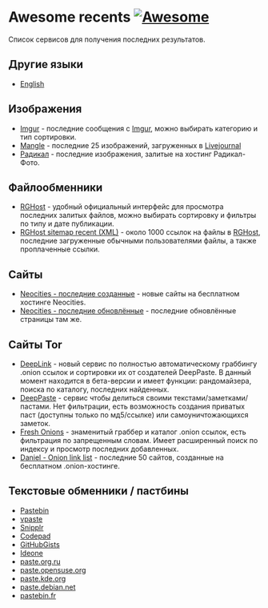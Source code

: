 # Awesome recents [![Awesome](https://awesome.re/badge.svg)](https://awesome.re)

Список сервисов для получения последних результатов.


## Другие языки

* [English](https://github.com/netstalking-core/awesome-recents/master/README.md)

## Изображения

- [Imgur](https://imgur.com/new/time) - последние сообщения с [Imgur](https://imgur.com/), можно выбирать категорию и тип сортировки.
- [Mangle](http://www.mangle.ca/randomlj.php) - последние 25 изображений, загруженных в [Livejournal](http://www.livejournal.com/)
- [Радикал](http://radikal.ru/Img/ShowGallery) - последние изображения, залитые на хостинг Радикал-Фото.

## Файлообменники

- [RGHost](http://rgho.st/files) - удобный официальный интерфейс для просмотра последних залитых файлов, можно выбирать сортировку и фильтры по типу и дате публикации.
- [RGHost sitemap recent (XML)](http://rgho.st/sitemap_recent.xml) - около 1000 ссылок на файлы в [RGHost](http://rghost.ru), последние загруженные обычными пользователями файлы, а также проплаченные ссылки.

## Сайты

- [Neocities - последние созданные](https://neocities.org/browse?sort_by=newest) - новые сайты на бесплатном хостинге Neocities.
- [Neocities - последние обновлённые](https://neocities.org/browse?sort_by=last_updated) - последние обновлённые страницы там же.

## Сайты Tor

- [DeepLink](http://deeplinkdeatbml7.onion/index.php) - новый сервис по полностью автоматическому граббингу .onion ссылок и сортировки их от создателей DeepPaste. В данный момент находится в бета-версии и имеет функции: рандомайзера, поиска по каталогу, последних найденных.
- [DeepPaste](http://depastedihrn3jtw.onion/) - сервис чтобы делиться своими текстами/заметками/пастами. Нет фильтрации, есть возможность создания приватых паст (доступны только по мд5/ссылке) или самоуничтожающихся заметок. 
- [Fresh Onions](http://zlal32teyptf4tvi.onion/) - знаменитый граббер и каталог .onion ссылок, есть фильтрация по запрещенным словам. Имеет расширенный поиск по индексу и просмотр последних добавленных.
 - [Daniel - Onion link list](https://onions.danwin1210.me/onions.php?cat=20&pg=1&lang=en) - последние 50 сайтов, созданные на бесплатном .onion-хостинге.
 
## Текстовые обменники / пастбины
 - [Pastebin](https://pastebin.com/archive)
 - [vpaste](http://vpaste.net/#uploads)
 - [Snipplr](https://snipplr.com/all/)
 - [Codepad](http://codepad.org/recent)
 - [GitHubGists](https://gist.github.com/discover)
 - [Ideone](https://ideone.com/recent)
 - [paste.org.ru](http://paste.org.ru/)
 - [paste.opensuse.org](http://paste.opensuse.org/lists)
 - [paste.kde.org](https://paste.kde.org/all)
 - [paste.debian.net](http://paste.debian.net/)
 - [pastebin.fr](http://pastebin.fr/)
